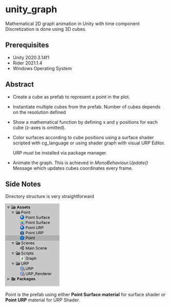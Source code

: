 # unity_graph
Mathematical 2D graph animation in Unity with time component
Discretization is done using 3D cubes.

## Prerequisites
- Unity 2020.3.14f1
- Rider 2021.1.4
- Windows Operating System

## Abstract

- Create a cube as prefab to represent a point in the plot.
- Instantiate multiple cubes from the prefab. Number of cubes depends on the resolution
  defined
- Show a mathematical function by defining x and y positions for each cube (z-axes is omitted).
- Color surfaces according to cube positions using a surface shader scripted 
  with cg_language or using shader graph with visual URP Editor. 
  
  URP must be installed via package manager.
- Animate the graph. This is achieved in _MonoBehaviour.Update()_ Message which updates cubes coordinates
  every frame.
  
## Side Notes

Directory structure is very straightforward

![dir structure](doc/images/dir_structure.png)

Point is the prefab using either **Point Surface material** for surface shader or **Point URP** 
material for URP Shader.
